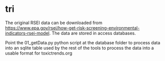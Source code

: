 tri
===

The original RSEI data can be downloaded from https://www.epa.gov/rsei/how-get-risk-screening-environmental-indicators-rsei-model.  The data are stored in access databases.

Point the 01_getData.py python script at the database folder to process data into an sqlite table used by the rest of the tools to process the data into a usable format for toxictrends.org
